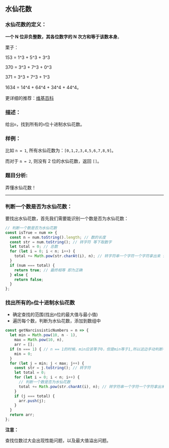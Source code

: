 ## 水仙花数

### 水仙花数的定义：

**一个 N 位非负整数，其各位数字的 N 次方和等于该数本身**。

栗子：

153 = 1^3 + 5^3 + 3^3

370 = 3^3 + 7^3 + 0^3

371 = 3^3 + 7^3 + 1^3

1634 = 14^4 + 64^4 + 34^4 + 44^4。

更详细的推荐：[维基百科](https://zh.wikipedia.org/wiki/%E6%B0%B4%E4%BB%99%E8%8A%B1%E6%95%B0)

### 描述：

给出`n`，找到所有的`n`位十进制水仙花数。

### 样例：

比如 `n = 1`, 所有水仙花数为：`[0,1,2,3,4,5,6,7,8,9]`。

而对于 `n = 2`, 则没有 2 位的水仙花数，返回 `[]`。

### 题目分析:

弄懂水仙花数！

---

### 判断一个数是否为水仙花数：

要找出水仙花数，首先我们需要能识别一个数是否为水仙花数：

```js
// 判断一个数是否为水仙花数
const isTrue = num => {
  const n = num.toString().length; // 数的长度
  const str = num.toString(); // 转字符 等下取数字
  let total = 0; // 总数
  for (let i = 0; i < n; i++) {
    total += Math.pow(str.charAt(i), n); // 转字符串一个字符一个字符拿出来 计算其各位数字的N次方和
  }
  if (num === total) {
    return true; // 最终相等 即为正确
  } else {
    return false;
  }
};
```

### 找出所有的`n`位十进制水仙花数

* 确定查找的范围(找出n位的最大值与最小值)
* 遍历每个数，判断为水仙花数，添加到数组中

```js
const getNarcissisticNumbers = n => {
  let min = Math.pow(10, n - 1),
    max = Math.pow(10, n),
    arr = [];
  if (n === 1) { // n == 1的时候，min应该等于0，但是min等于1,所以这边手动判断一下。
    min = 0;
  }
  for (let j = min; j < max; j++) {
    const str = j.toString(); // 转字符
    let total = 0;
    for (let i = 0; i < n; i++) {
      // 判断一个数是否为水仙花数
      total += Math.pow(str.charAt(i), n); // 转字符串一个字符一个字符拿出来 计算其各位数字的N次方和
    }
    if (j === total) {
      arr.push(j);
    }
  }
  return arr;
};
```
**注意：**

查找位数过大会出现性能问题，以及最大值溢出问题。

